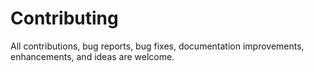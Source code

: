 
# Contributing
All contributions, bug reports, bug fixes, documentation improvements, enhancements, and ideas are welcome.
